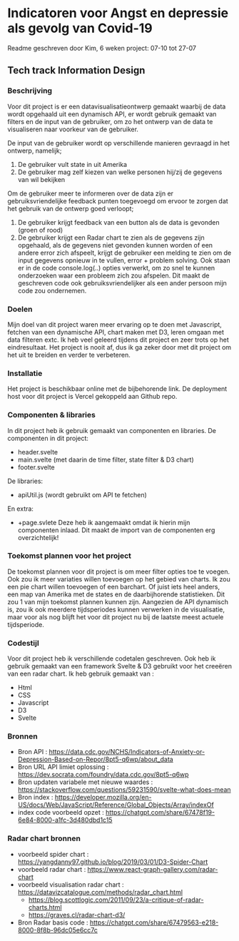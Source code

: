# Indicatoren voor Angst en depressie als gevolg van Covid-19
Readme geschreven door Kim, 6 weken project: 07-10 tot 27-07
## Tech track Information Design 

### Beschrijving
Voor dit project is er een datavisualisatieontwerp gemaakt waarbij de data wordt opgehaald uit een dynamisch API, er wordt gebruik gemaakt van filters en de input van de gebruiker, om zo het ontwerp van de data te visualiseren naar voorkeur van de gebruiker.

De input van de gebruiker wordt op verschillende manieren gevraagd in het ontwerp, namelijk; 
1) De gebruiker vult state in uit Amerika
2) De gebruiker mag zelf kiezen van welke personen hij/zij de gegevens van wil bekijken

Om de gebruiker meer te informeren over de data zijn er gebruiksvriendelijke feedback punten toegevoegd om ervoor te zorgen dat het gebruik van de ontwerp goed verloopt; 
1) De gebruiker krijgt feedback van een button als de data is gevonden (groen of rood)
2) De gebruiker krijgt een Radar chart te zien als de gegevens zijn opgehaald, als de gegevens niet gevonden kunnen worden of een andere error zich afspeelt, krijgt de gebruiker een melding te zien om de input gegevens opnieuw in te vullen, error + problem solving.
Ook staan er in de code console.log(..) opties verwerkt, om zo snel te kunnen onderzoeken waar een probleem zich zou afspelen. Dit maakt de geschreven code ook gebruiksvriendelijker als een ander persoon mijn code zou ondernemen. 

### Doelen
Mijn doel van dit project waren meer ervaring op te doen met Javascript, fetchen van een dynamische API, chart maken met D3, leren omgaan met data filteren extc. 
Ik heb veel geleerd tijdens dit project en zeer trots op het eindresultaat. Het project is nooit af, dus ik ga zeker door met dit project om het uit te breiden en verder te verbeteren. 

### Installatie 
Het project is beschikbaar online met de bijbehorende link.
De deployment host voor dit project is Vercel gekoppeld aan Github repo. 

### Componenten & libraries 
In dit project heb ik gebruik gemaakt van componenten en libraries. De componenten in dit project: 
* header.svelte
* main.svelte (met daarin de time filter, state filter & D3 chart)
* footer.svelte

De libraries: 
* apiUtil.js (wordt gebruikt om API te fetchen)

En extra:
* +page.svlete
Deze heb ik aangemaakt omdat ik hierin mijn componenten inlaad. Dit maakt de import van de componenten erg overzichtelijk!

### Toekomst plannen voor het project
De toekomst plannen voor dit project is om meer filter opties toe te voegen. Ook zou ik meer variaties willen toevoegen op het gebied van charts. Ik zou een pie chart willen toevoegen of een barchart. Of juist iets heel anders, een map van Amerika met de states en de daarbijhorende statistieken. Dit zou 1 van mijn toekomst plannen kunnen zijn. Aangezien de API dynamisch is, zou ik ook meerdere tijdsperiodes kunnen verwerken in de visualisatie, maar voor als nog blijft het voor dit project nu bij de laatste meest actuele tijdsperiode.

### Codestijl 
Voor dit project heb ik verschillende codetalen geschreven. Ook heb ik gebruik gemaakt van een framework Svelte & D3 gebruikt voor het creeëren van een radar chart. 
Ik heb gebruik gemaakt van : 
* Html
* CSS
* Javascript
* D3
* Svelte

### Bronnen 
* Bron API : https://data.cdc.gov/NCHS/Indicators-of-Anxiety-or-Depression-Based-on-Repor/8pt5-q6wp/about_data
* Bron URL API limiet oplossing : https://dev.socrata.com/foundry/data.cdc.gov/8pt5-q6wp
* Bron updaten variabele met nieuwe waardes : https://stackoverflow.com/questions/59231590/svelte-what-does-mean
* Bron index : https://developer.mozilla.org/en-US/docs/Web/JavaScript/Reference/Global_Objects/Array/indexOf
* index code voorbeeld opzet : https://chatgpt.com/share/67478f19-6e84-8000-a1fc-3d480dbd1c15

### Radar chart bronnen
* voorbeeld spider chart : https://yangdanny97.github.io/blog/2019/03/01/D3-Spider-Chart
* voorbeeld radar chart : https://www.react-graph-gallery.com/radar-chart
* voorbeeld visualisation radar chart : https://datavizcatalogue.com/methods/radar_chart.html
   * https://blog.scottlogic.com/2011/09/23/a-critique-of-radar-charts.html
   * https://graves.cl/radar-chart-d3/
* Bron Radar basis code : https://chatgpt.com/share/67479563-e218-8000-8f8b-96dc05e6cc7c



